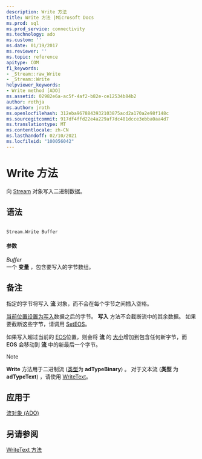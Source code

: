 ```yaml
---
description: Write 方法
title: Write 方法 |Microsoft Docs
ms.prod: sql
ms.prod_service: connectivity
ms.technology: ado
ms.custom: ''
ms.date: 01/19/2017
ms.reviewer: ''
ms.topic: reference
apitype: COM
f1_keywords:
- _Stream::raw_Write
- _Stream::Write
helpviewer_keywords:
- Write method [ADO]
ms.assetid: 02982e6a-ac5f-4af2-b82e-ce12534b84b2
author: rothja
ms.author: jroth
ms.openlocfilehash: 312eba9678843932103875acd2a170a2e98f148c
ms.sourcegitcommit: 917df4ffd22e4a229af7dc481dcce3ebba0aa4d7
ms.translationtype: MT
ms.contentlocale: zh-CN
ms.lasthandoff: 02/10/2021
ms.locfileid: "100056042"
---
```

# <a name="write-method"></a>Write 方法
向 [Stream](./stream-object-ado.md) 对象写入二进制数据。  
  
## <a name="syntax"></a>语法  
  
```  
  
Stream.Write Buffer  
```  
  
#### <a name="parameters"></a>参数  
 *Buffer*  
 一个 **变量** ，包含要写入的字节数组。  
  
## <a name="remarks"></a>备注  
 指定的字节将写入 **流** 对象，而不会在每个字节之间插入空格。  
  
 [当前位置设置为写入](./position-property-ado.md)数据之后的字节。 **写入** 方法不会截断流中的其余数据。 如果要截断这些字节，请调用 [SetEOS](./seteos-method.md)。  
  
 如果写入超过当前的 [EOS](./eos-property.md)位置，则会将 **流** 的 [大小](./size-property-ado-stream.md)增加到包含任何新字节，而 **EOS** 会移动到 **流** 中的新最后一个字节。  
  
> [!NOTE]
>  **Write** 方法用于二进制流 ([类型](./type-property-ado-stream.md)为 **adTypeBinary**) 。 对于文本流 (**类型** 为 **adTypeText**) ，请使用 [WriteText](./writetext-method.md)。  
  
## <a name="applies-to"></a>应用于  
 [流对象 (ADO)](./stream-object-ado.md)  
  
## <a name="see-also"></a>另请参阅  
 [WriteText 方法](./writetext-method.md)